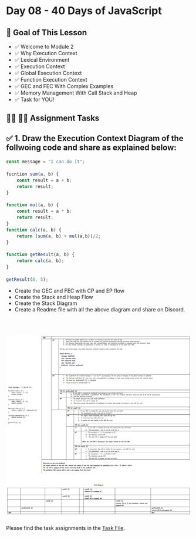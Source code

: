 # Day 08 - 40 Days of JavaScript

## **🎯 Goal of This Lesson**

- ✅ Welcome to Module 2
- ✅ Why Execution Context
- ✅ Lexical Environment
- ✅ Execution Context
- ✅ Global Execution Context
- ✅ Function Execution Context
- ✅ GEC and FEC With Complex Examples
- ✅ Memory Management With Call Stack and Heap
- ✅ Task for YOU!

## **👩‍💻 🧑‍💻 Assignment Tasks**


## ✅ 1. Draw the Execution Context Diagram of the follwoing code and share as explained below:

```js
const message = "I can do it";

fucntion sum(a, b) {
    const result = a + b;
    return result;
}

function mul(a, b) {
    const result = a * b;
    return result;
}
function calc(a, b) {
    return (sum(a, b) + mul(a,b))/2;
}

function getResult(a, b) {
    return calc(a, b);
}

getResult(8, 5);
```

- Create the GEC and FEC with CP and EP flow
- Create the Stack and Heap Flow
- Create the Stack Diagram
- Create a Readme file with all the above diagram and share on Discord.

<br/><br/>

[![day-08](./day-8-Execution-Context.png)]("Video")

Please find the task assignments in the [Task File](./task.md).